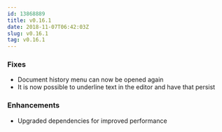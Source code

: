 ```yaml
---
id: 13868889
title: v0.16.1
date: 2018-11-07T06:42:03Z
slug: v0.16.1
tag: v0.16.1
---
```

    
### Fixes

- Document history menu can now be opened again
- It is now possible to underline text in the editor and have that persist

### Enhancements

- Upgraded dependencies for improved performance
      